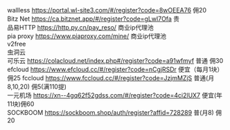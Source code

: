 wallless  https://portal.wl-site3.com/#/register?code=8wOEEA76  佣20  
Bitz Net  https://ca.bitznet.app/#/register?code=gLwl7Ofa  贵  
品易HTTP  https://http.py.cn/pay_reso/  商业ip代理池  
pia proxy https://www.piaproxy.com/mine/  商业ip代理池  
v2free  
虫洞云  
可乐云 https://colacloud.net/index.php#/register?code=a91wfmyf  普通 佣30  
efcloud https://www.efcloud.cc/#/register?code=nCgjRSDr 便宜（每月1块）佣25 
fccloud https://www.fccloud.cc/#/register?code=JzjmMZjS 普通(月8,10,20) 佣5(满110提)   
一元机场 https://xn--4gq62f52gdss.com/#/register?code=4ci2lUX7  便宜(年11块)佣60  
SOCKBOOM https://sockboom.shop/auth/register?affid=728289 普(月8) 佣20
